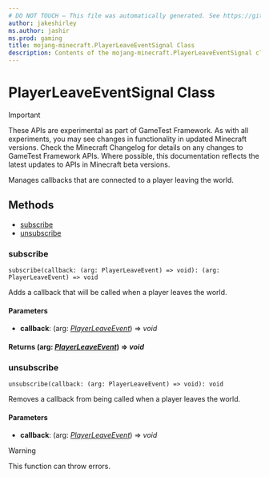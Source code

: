 ```yaml
---
# DO NOT TOUCH — This file was automatically generated. See https://github.com/Mojang/MinecraftScriptingApiDocsGenerator to modify descriptions, examples, etc.
author: jakeshirley
ms.author: jashir
ms.prod: gaming
title: mojang-minecraft.PlayerLeaveEventSignal Class
description: Contents of the mojang-minecraft.PlayerLeaveEventSignal class.
---
```

# PlayerLeaveEventSignal Class
>[!IMPORTANT]
>These APIs are experimental as part of GameTest Framework. As with all experiments, you may see changes in functionality in updated Minecraft versions. Check the Minecraft Changelog for details on any changes to GameTest Framework APIs. Where possible, this documentation reflects the latest updates to APIs in Minecraft beta versions.

Manages callbacks that are connected to a player leaving the world.

## Methods
- [subscribe](#subscribe)
- [unsubscribe](#unsubscribe)
  
### **subscribe**
`
subscribe(callback: (arg: PlayerLeaveEvent) => void): (arg: PlayerLeaveEvent) => void
`

Adds a callback that will be called when a player leaves the world.
#### **Parameters**
- **callback**: (arg: [*PlayerLeaveEvent*](PlayerLeaveEvent.md)) => *void*

#### **Returns** (arg: [*PlayerLeaveEvent*](PlayerLeaveEvent.md)) => *void*


### **unsubscribe**
`
unsubscribe(callback: (arg: PlayerLeaveEvent) => void): void
`

Removes a callback from being called when a player leaves the world.
#### **Parameters**
- **callback**: (arg: [*PlayerLeaveEvent*](PlayerLeaveEvent.md)) => *void*


> [!WARNING]
> This function can throw errors.

